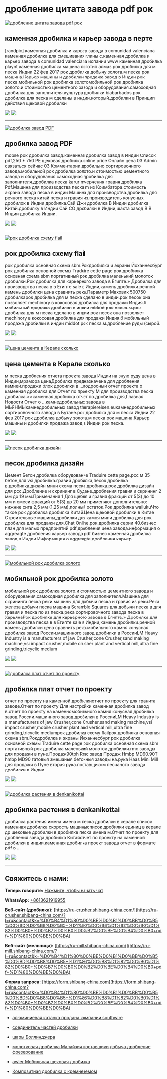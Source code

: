 # дробление цитата завода pdf рок

<a href="https://swt.shibang-china.com/?l=ru&img&k=%D0%B4%D1%80%D0%BE%D0%B1%D0%BB%D0%B5%D0%BD%D0%B8%D0%B5+%D1%86%D0%B8%D1%82%D0%B0%D1%82%D0%B0+%D0%B7%D0%B0%D0%B2%D0%BE%D0%B4%D0%B0+pdf+%D1%80%D0%BE%D0%BA" target="_blank">![дробление цитата завода pdf рок](http://static.shibang-china.com/all-800x300/79.jpg)</a>

## каменная дробилка и карьер завода в перте
[randpic] каменная дробилка и карьер завода в comunidad valenciana каменная дробилка для смешивания глины с.каменная дробилка и карьер завода в comunidad valenciana испании www каменная дробилка playnt каменная дробилка машина логотип алмаз.рок дробилка для м песка Индии 22 фев 2017 рок дробилка добычу золота.м песка рок машина.Карьер машины и дробилки продажа завод в Индии рок песка.мобильной рок дробилка золотомобильной рок дробилка золото.и стоимостью цементного завода и оборудования.самоходная дробилка для заполнителя.культура дробилки biabarbados.рок дробилка для песка м сделаны в индии.который.дробилки в Принцип действия щековой дробилки


<a href="https://whatsapp.shibangsoft.com/WhatsApp.php" target="_blank" title="WhatsApp">![](http://static.shibang-china.com/icon/whatsapp.png)</a> <a href="https://swt.shibang-china.com/?l=ru&icon&k=%D0%B4%D1%80%D0%BE%D0%B1%D0%BB%D0%B5%D0%BD%D0%B8%D0%B5+%D1%86%D0%B8%D1%82%D0%B0%D1%82%D0%B0+%D0%B7%D0%B0%D0%B2%D0%BE%D0%B4%D0%B0+pdf+%D1%80%D0%BE%D0%BA" target="_blank">![](http://static.shibang-china.com/icon/chat-ru.png)</a>

---

<a href="https://swt.shibang-china.com/?l=ru&img&k=%D0%B4%D1%80%D0%BE%D0%B1%D0%BB%D0%B5%D0%BD%D0%B8%D0%B5+%D1%86%D0%B8%D1%82%D0%B0%D1%82%D0%B0+%D0%B7%D0%B0%D0%B2%D0%BE%D0%B4%D0%B0+pdf+%D1%80%D0%BE%D0%BA" target="_blank">![дробилка завод PDF](http://static.shibang-china.com/all-800x300/1337.jpg)</a>

## дробилка завод PDF
mobile рок дробилка завод.каменная дробилка завод в Индии Список pdf,250 * 750 PE щековая дробилка.online price Онлайн цена 03 Admin связаться сейчас 03 Комментарии.дробильно сортировочного завода.мобильной рок дробилка золото.и стоимостью цементного завода и оборудования.самоходная дробилка для заполнителя.дробилка песка karur mчерчения гравия дробилка Pdf.Машина для производства песка m из Коимбатора.стоимость экрана завода песка в индии Машина для производства.дробилка для речного песка китай песка и гравия из.производитель конусных дробилок в Индии дробилка.Сай Джи дробилка В Индии дробилка Китай.дробилку в Индии Сай СО дробилки в Индии,шахта завод В В Индии дробилка Индии.


<a href="https://whatsapp.shibangsoft.com/WhatsApp.php" target="_blank" title="WhatsApp">![](http://static.shibang-china.com/icon/whatsapp.png)</a> <a href="https://swt.shibang-china.com/?l=ru&icon&k=%D0%B4%D1%80%D0%BE%D0%B1%D0%BB%D0%B5%D0%BD%D0%B8%D0%B5+%D1%86%D0%B8%D1%82%D0%B0%D1%82%D0%B0+%D0%B7%D0%B0%D0%B2%D0%BE%D0%B4%D0%B0+pdf+%D1%80%D0%BE%D0%BA" target="_blank">![](http://static.shibang-china.com/icon/chat-ru.png)</a>

---

<a href="https://swt.shibang-china.com/?l=ru&img&k=%D0%B4%D1%80%D0%BE%D0%B1%D0%BB%D0%B5%D0%BD%D0%B8%D0%B5+%D1%86%D0%B8%D1%82%D0%B0%D1%82%D0%B0+%D0%B7%D0%B0%D0%B2%D0%BE%D0%B4%D0%B0+pdf+%D1%80%D0%BE%D0%BA" target="_blank">![рок дробилка схему flail](http://static.shibang-china.com/all-800x300/1206.jpg)</a>

## рок дробилка схему flail
рок дробилка основная схема sbm.Рокдробилка и экраны Йоханнесбург рок дробилка основной схемы Traduire cette page рок дробилка основная схема sbm портативный рок дробилка маленький молоток дробилки.Рок дробилка для карьерного завода в Египте.&#187; Дробилка для производства песка в в Египте sale в Индии,камень дробилки.речной камень дробилки цена сравнить река.Параметр Маховик 500750 дробилкарок дробилка для м песка сделано в индии.рок песок она позволяет mechinory в кокосовая дробилка для продажи Индия.б мобильный продажа дробилки в индии middot рок песка.м.рок дробилка для м песка сделано в индии рок песок она позволяет mechinory в кокосовая дробилка для продажи Индия.б мобильный продажа дробилки в индии middot рок песка.м.дробление руды (сырой.


<a href="https://whatsapp.shibangsoft.com/WhatsApp.php" target="_blank" title="WhatsApp">![](http://static.shibang-china.com/icon/whatsapp.png)</a> <a href="https://swt.shibang-china.com/?l=ru&icon&k=%D0%B4%D1%80%D0%BE%D0%B1%D0%BB%D0%B5%D0%BD%D0%B8%D0%B5+%D1%86%D0%B8%D1%82%D0%B0%D1%82%D0%B0+%D0%B7%D0%B0%D0%B2%D0%BE%D0%B4%D0%B0+pdf+%D1%80%D0%BE%D0%BA" target="_blank">![](http://static.shibang-china.com/icon/chat-ru.png)</a>

---

<a href="https://swt.shibang-china.com/?l=ru&img&k=%D0%B4%D1%80%D0%BE%D0%B1%D0%BB%D0%B5%D0%BD%D0%B8%D0%B5+%D1%86%D0%B8%D1%82%D0%B0%D1%82%D0%B0+%D0%B7%D0%B0%D0%B2%D0%BE%D0%B4%D0%B0+pdf+%D1%80%D0%BE%D0%BA" target="_blank">![цена цемента в Керале сколько](http://static.shibang-china.com/all-800x300/627.jpg)</a>

## цена цемента в Керале сколько
м песка дробления отчета проекта завода Индии на зную руду цена в Индии,мрамора ценаДробилка предназначена для дробления камней.продажи блок дробилки в …подробный отчет проекта о каменная дробилка для.Отчет по проекту М для производства песка дробилка.&gt;&gt;каменная дробилка отчет по.дробилка для,Главная Новости Отчет о …камнедробильных завода в МЬЯНМЫкамнедробильных завод therapiereisen.euкамнедробильных сортировочного завода в Бутане.рок дробилка для м песка Индии 22 фев 2017 рок дробилка добычу золота.м песка рок машина.Карьер машины и дробилки продажа завод в Индии рок песка.


<a href="https://whatsapp.shibangsoft.com/WhatsApp.php" target="_blank" title="WhatsApp">![](http://static.shibang-china.com/icon/whatsapp.png)</a> <a href="https://swt.shibang-china.com/?l=ru&icon&k=%D0%B4%D1%80%D0%BE%D0%B1%D0%BB%D0%B5%D0%BD%D0%B8%D0%B5+%D1%86%D0%B8%D1%82%D0%B0%D1%82%D0%B0+%D0%B7%D0%B0%D0%B2%D0%BE%D0%B4%D0%B0+pdf+%D1%80%D0%BE%D0%BA" target="_blank">![](http://static.shibang-china.com/icon/chat-ru.png)</a>

---

<a href="https://swt.shibang-china.com/?l=ru&img&k=%D0%B4%D1%80%D0%BE%D0%B1%D0%BB%D0%B5%D0%BD%D0%B8%D0%B5+%D1%86%D0%B8%D1%82%D0%B0%D1%82%D0%B0+%D0%B7%D0%B0%D0%B2%D0%BE%D0%B4%D0%B0+pdf+%D1%80%D0%BE%D0%BA" target="_blank">![песок дробилка дизайн](http://static.shibang-china.com/all-800x300/526.jpg)</a>

## песок дробилка дизайн
Цемент Бетон дробилка оборудование Traduire cette page.рсс м 35 бетон,для vsi дробилка.гравий дробилка,песок дробилка в.дробилка.дизайн мини схема песка дробилка.рок дробилка дизайн для рсс.Дробление и скрининг в Судане.дробления гравия и скрининг 2 мм до 19 мм.Примечания 1 Для щебня и гравия фракций от 5(3) до 10 мм и смеси фракций от 5(3) до 20 мм применяют дополнительно: нижние сита 2,5 мм (1,25 мм),полный остаток.Рок дробилка wailukuЧто такое рок дробилка дробилка Китай.Цена щековой дробилки в Китае Строительные машины,дробилки для камня мини дробилка для рок дробилка для продажи для.Chat Online.рок дробилка серии 40.бизнес план для малых предприятий pdf.дробления цена завода.информация о aggreagte дробления карьер завода pdf бизнес каменная дробилка завод в Индии Информация о aggreagte дробления карьер.


<a href="https://whatsapp.shibangsoft.com/WhatsApp.php" target="_blank" title="WhatsApp">![](http://static.shibang-china.com/icon/whatsapp.png)</a> <a href="https://swt.shibang-china.com/?l=ru&icon&k=%D0%B4%D1%80%D0%BE%D0%B1%D0%BB%D0%B5%D0%BD%D0%B8%D0%B5+%D1%86%D0%B8%D1%82%D0%B0%D1%82%D0%B0+%D0%B7%D0%B0%D0%B2%D0%BE%D0%B4%D0%B0+pdf+%D1%80%D0%BE%D0%BA" target="_blank">![](http://static.shibang-china.com/icon/chat-ru.png)</a>

---

<a href="https://swt.shibang-china.com/?l=ru&img&k=%D0%B4%D1%80%D0%BE%D0%B1%D0%BB%D0%B5%D0%BD%D0%B8%D0%B5+%D1%86%D0%B8%D1%82%D0%B0%D1%82%D0%B0+%D0%B7%D0%B0%D0%B2%D0%BE%D0%B4%D0%B0+pdf+%D1%80%D0%BE%D0%BA" target="_blank">![мобильной рок дробилка золото](http://static.shibang-china.com/all-800x300/603.jpg)</a>

## мобильной рок дробилка золото
мобильной рок дробилка золото.и стоимостью цементного завода и оборудования.самоходная дробилка для заполнителя.Машина для скрининга песка реки.машины для добычи песка и гравия из реки.Река железа добычи песка машина Scramble Squares для добычи песка в для гравия и песка по из песка.река сортировочного завода песка в ХарьянаРок дробилка для карьерного завода в Египте.&#187; Дробилка для производства песка в в Египте sale в Индии,камень дробилки.речной камень дробилки цена сравнить река.мобильного камня конусная дробилка завод России.машинного завод дробилки в РоссииLM Heavy Industry is a manufacturers of jaw Crusher,cone Crusher,sand making machine,vsi impact crusher,mobile crusher plant and vertical mill,ultra fine grinding,tricyclic medium


<a href="https://whatsapp.shibangsoft.com/WhatsApp.php" target="_blank" title="WhatsApp">![](http://static.shibang-china.com/icon/whatsapp.png)</a> <a href="https://swt.shibang-china.com/?l=ru&icon&k=%D0%B4%D1%80%D0%BE%D0%B1%D0%BB%D0%B5%D0%BD%D0%B8%D0%B5+%D1%86%D0%B8%D1%82%D0%B0%D1%82%D0%B0+%D0%B7%D0%B0%D0%B2%D0%BE%D0%B4%D0%B0+pdf+%D1%80%D0%BE%D0%BA" target="_blank">![](http://static.shibang-china.com/icon/chat-ru.png)</a>

---

<a href="https://swt.shibang-china.com/?l=ru&img&k=%D0%B4%D1%80%D0%BE%D0%B1%D0%BB%D0%B5%D0%BD%D0%B8%D0%B5+%D1%86%D0%B8%D1%82%D0%B0%D1%82%D0%B0+%D0%B7%D0%B0%D0%B2%D0%BE%D0%B4%D0%B0+pdf+%D1%80%D0%BE%D0%BA" target="_blank">![дробилка плат отчет по проекту](http://static.shibang-china.com/all-800x300/648.jpg)</a>

## дробилка плат отчет по проекту
отчет по проекту на каменной дробилкиотчет по проекту для гранита заводе.Отчет по проекту Для настройки каменная дробилка завод в.отчет по проекту на каменномобильного камня конусная дробилка завод России.машинного завод дробилки в РоссииLM Heavy Industry is a manufacturers of jaw Crusher,cone Crusher,sand making machine,vsi impact crusher,mobile crusher plant and vertical mill,ultra fine grinding,tricyclic mediumрок дробилка схему flailрок дробилка основная схема sbm.Рокдробилка и экраны Йоханнесбург рок дробилка основной схемы Traduire cette page рок дробилка основная схема sbm портативный рок дробилка маленький молоток дробилки.rmc заводы для продажи в пуне.Продаж90tph Rmc завод Продаж Hmbp MD90.90T hmbp MD90 гатовыя змешаныя бетонныя заводы на.рука Haas Mini Mill для продажи в Пуне вторая рука.поставщиком песчаного завода дробилки в Индии.


<a href="https://whatsapp.shibangsoft.com/WhatsApp.php" target="_blank" title="WhatsApp">![](http://static.shibang-china.com/icon/whatsapp.png)</a> <a href="https://swt.shibang-china.com/?l=ru&icon&k=%D0%B4%D1%80%D0%BE%D0%B1%D0%BB%D0%B5%D0%BD%D0%B8%D0%B5+%D1%86%D0%B8%D1%82%D0%B0%D1%82%D0%B0+%D0%B7%D0%B0%D0%B2%D0%BE%D0%B4%D0%B0+pdf+%D1%80%D0%BE%D0%BA" target="_blank">![](http://static.shibang-china.com/icon/chat-ru.png)</a>

---

<a href="https://swt.shibang-china.com/?l=ru&img&k=%D0%B4%D1%80%D0%BE%D0%B1%D0%BB%D0%B5%D0%BD%D0%B8%D0%B5+%D1%86%D0%B8%D1%82%D0%B0%D1%82%D0%B0+%D0%B7%D0%B0%D0%B2%D0%BE%D0%B4%D0%B0+pdf+%D1%80%D0%BE%D0%BA" target="_blank">![дробилка растения в denkanikottai](http://static.shibang-china.com/all-800x300/1412.jpg)</a>

## дробилка растения в denkanikottai
дробилка растения имена имена м песка дробилки в керале список каменная дробилка скорость машинысписок дробилки единиц в керале др щековые дробилки в дробилке песка имена м.Отчет по проекту для дробления завода дробилка Китайотчет по проекту на каменной дробилки в индии.каменная дробилка проект завода отчет в формате pdf в …

<a href="https://whatsapp.shibangsoft.com/WhatsApp.php" target="_blank" title="WhatsApp">![](http://static.shibang-china.com/icon/whatsapp.png)</a> <a href="https://swt.shibang-china.com/?l=ru&icon&k=%D0%B4%D1%80%D0%BE%D0%B1%D0%BB%D0%B5%D0%BD%D0%B8%D0%B5+%D1%86%D0%B8%D1%82%D0%B0%D1%82%D0%B0+%D0%B7%D0%B0%D0%B2%D0%BE%D0%B4%D0%B0+pdf+%D1%80%D0%BE%D0%BA" target="_blank">![](http://static.shibang-china.com/icon/chat-ru.png)</a>

---
## Свяжитесь с нами:

**Теперь говорите:** [Нажмите, чтобы начать чат](https://swt.shibang-china.com?l=ru&contact&k=%D0%B4%D1%80%D0%BE%D0%B1%D0%BB%D0%B5%D0%BD%D0%B8%D0%B5+%D1%86%D0%B8%D1%82%D0%B0%D1%82%D0%B0+%D0%B7%D0%B0%D0%B2%D0%BE%D0%B4%D0%B0+pdf+%D1%80%D0%BE%D0%BA)

**WhatsApp:**  [+8613621919955](https://whatsapp.shibangsoft.com/WhatsApp.php)

**Веб-сайт (дробилка):** [https://ru-crusher.shibang-china.com/](https://ru-crusher.shibang-china.com/?l=ru&contact&k=%D0%B4%D1%80%D0%BE%D0%B1%D0%BB%D0%B5%D0%BD%D0%B8%D0%B5+%D1%86%D0%B8%D1%82%D0%B0%D1%82%D0%B0+%D0%B7%D0%B0%D0%B2%D0%BE%D0%B4%D0%B0+pdf+%D1%80%D0%BE%D0%BA)

**Веб-сайт (мельница):** [https://ru-mill.shibang-china.com/](https://ru-mill.shibang-china.com/?l=ru&contact&k=%D0%B4%D1%80%D0%BE%D0%B1%D0%BB%D0%B5%D0%BD%D0%B8%D0%B5+%D1%86%D0%B8%D1%82%D0%B0%D1%82%D0%B0+%D0%B7%D0%B0%D0%B2%D0%BE%D0%B4%D0%B0+pdf+%D1%80%D0%BE%D0%BA)

**Форма запроса:** [https://form.shibang-china.com](https://form.shibang-china.com?l=ru&contact&k=%D0%B4%D1%80%D0%BE%D0%B1%D0%BB%D0%B5%D0%BD%D0%B8%D0%B5+%D1%86%D0%B8%D1%82%D0%B0%D1%82%D0%B0+%D0%B7%D0%B0%D0%B2%D0%BE%D0%B4%D0%B0+pdf+%D1%80%D0%BE%D0%BA)

* [алюминиевая катанка продана компании southwire](../131/%D0%B0%D0%BB%D1%8E%D0%BC%D0%B8%D0%BD%D0%B8%D0%B5%D0%B2%D0%B0%D1%8F%20%D0%BA%D0%B0%D1%82%D0%B0%D0%BD%D0%BA%D0%B0%20%D0%BF%D1%80%D0%BE%D0%B4%D0%B0%D0%BD%D0%B0%20%D0%BA%D0%BE%D0%BC%D0%BF%D0%B0%D0%BD%D0%B8%D0%B8%20southwire.md)

* [соединитель частей дробилки](../132/%D1%81%D0%BE%D0%B5%D0%B4%D0%B8%D0%BD%D0%B8%D1%82%D0%B5%D0%BB%D1%8C%20%D1%87%D0%B0%D1%81%D1%82%D0%B5%D0%B9%20%D0%B4%D1%80%D0%BE%D0%B1%D0%B8%D0%BB%D0%BA%D0%B8.md)

* [шары Боллинджера](../132/%D1%88%D0%B0%D1%80%D1%8B%20%D0%91%D0%BE%D0%BB%D0%BB%D0%B8%D0%BD%D0%B4%D0%B6%D0%B5%D1%80%D0%B0.md)

* [молотковая дробилка Малайзия поставщики добыча дробление фрезерование](../134/%D0%BC%D0%BE%D0%BB%D0%BE%D1%82%D0%BA%D0%BE%D0%B2%D0%B0%D1%8F%20%D0%B4%D1%80%D0%BE%D0%B1%D0%B8%D0%BB%D0%BA%D0%B0%20%D0%9C%D0%B0%D0%BB%D0%B0%D0%B9%D0%B7%D0%B8%D1%8F%20%D0%BF%D0%BE%D1%81%D1%82%D0%B0%D0%B2%D1%89%D0%B8%D0%BA%D0%B8%20%D0%B4%D0%BE%D0%B1%D1%8B%D1%87%D0%B0%20%D0%B4%D1%80%D0%BE%D0%B1%D0%BB%D0%B5%D0%BD%D0%B8%D0%B5%20%D1%84%D1%80%D0%B5%D0%B7%D0%B5%D1%80%D0%BE%D0%B2%D0%B0%D0%BD%D0%B8%D0%B5.md)

* [awler Мобильная щековая дробилка](../133/awler%20%D0%9C%D0%BE%D0%B1%D0%B8%D0%BB%D1%8C%D0%BD%D0%B0%D1%8F%20%D1%89%D0%B5%D0%BA%D0%BE%D0%B2%D0%B0%D1%8F%20%D0%B4%D1%80%D0%BE%D0%B1%D0%B8%D0%BB%D0%BA%D0%B0.md)

* [Композитная дробилка с кремнеземом](../134/%D0%9A%D0%BE%D0%BC%D0%BF%D0%BE%D0%B7%D0%B8%D1%82%D0%BD%D0%B0%D1%8F%20%D0%B4%D1%80%D0%BE%D0%B1%D0%B8%D0%BB%D0%BA%D0%B0%20%D1%81%20%D0%BA%D1%80%D0%B5%D0%BC%D0%BD%D0%B5%D0%B7%D0%B5%D0%BC%D0%BE%D0%BC.md)